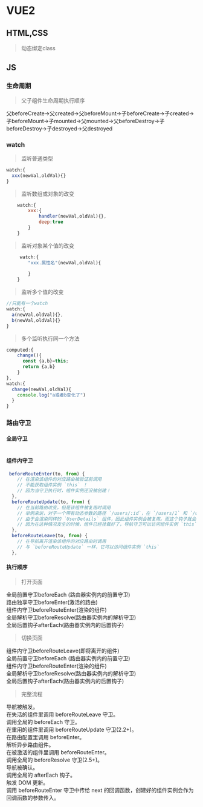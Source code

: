 # VUE2
## HTML,CSS
>动态绑定class
## JS
### 生命周期
> 父子组件生命周期执行顺序

父beforeCreate->父created->父beforeMount->子beforeCreate->子created->子beforeMount->子mounted->父mounted->父beforeDestroy->子beforeDestroy->子destroyed->父destroyed
### watch
>监听普通类型
```javascript
watch:{
  xxx(newVal,oldVal){}
}
```

>监听数组或对象的改变
```javascript
    watch:{
        xxx:{
            handler(newVal,oldVal){},
            deep:true
        }
    }
```
>监听对象某个值的改变
```javascript
     watch:{
        "xxx.属性名"(newVal,oldVal){
           
        }
    }
```
>监听多个值的改变
```javascript
//只能有一个watch
watch:{
  a(newVal,oldVal){},
  b(newVal,oldVal){}
}
```
>多个监听执行同一个方法
```javascript
computed:{
    change(){
      const {a,b}=this;
      return {a,b}
    }
},
watch:{
  change(newVal,oldVal){
    console.log("a或者b变化了")
  }
}
```
### 路由守卫

#### 全局守卫
```javascript
```
#### 组件内守卫
```javascript
 beforeRouteEnter(to, from) {
    // 在渲染该组件的对应路由被验证前调用
    // 不能获取组件实例 `this` ！
    // 因为当守卫执行时，组件实例还没被创建！
  },
  beforeRouteUpdate(to, from) {
    // 在当前路由改变，但是该组件被复用时调用
    // 举例来说，对于一个带有动态参数的路径 `/users/:id`，在 `/users/1` 和 `/users/2` 之间跳转的时候，
    // 由于会渲染同样的 `UserDetails` 组件，因此组件实例会被复用。而这个钩子就会在这个情况下被调用。
    // 因为在这种情况发生的时候，组件已经挂载好了，导航守卫可以访问组件实例 `this`
  },
  beforeRouteLeave(to, from) {
    // 在导航离开渲染该组件的对应路由时调用
    // 与 `beforeRouteUpdate` 一样，它可以访问组件实例 `this`
  },
```
#### 执行顺序
>打开页面

全局前置守卫beforeEach (路由器实例内的前置守卫)<br>
路由独享守卫beforeEnter(激活的路由)<br>
组件内守卫beforeRouteEnter(渲染的组件)<br>
全局解析守卫beforeResolve(路由器实例内的解析守卫)<br>
全局后置钩子afterEach(路由器实例内的后置钩子)<br>
>切换页面

组件内守卫beforeRouteLeave(即将离开的组件)<br>
全局前置守卫beforeEach (路由器实例内的前置守卫)<br>
组件内守卫beforeRouteEnter(渲染的组件)<br>
全局解析守卫beforeResolve(路由器实例内的解析守卫)<br>
全局后置钩子afterEach(路由器实例内的后置钩子)<br>
>完整流程

导航被触发。<br>
在失活的组件里调用 beforeRouteLeave 守卫。<br>
调用全局的 beforeEach 守卫。<br>
在重用的组件里调用 beforeRouteUpdate 守卫(2.2+)。<br>
在路由配置里调用 beforeEnter。<br>
解析异步路由组件。<br>
在被激活的组件里调用 beforeRouteEnter。<br>
调用全局的 beforeResolve 守卫(2.5+)。<br>
导航被确认。<br>
调用全局的 afterEach 钩子。<br>
触发 DOM 更新。<br>
调用 beforeRouteEnter 守卫中传给 next 的回调函数，创建好的组件实例会作为回调函数的参数传入。<br>